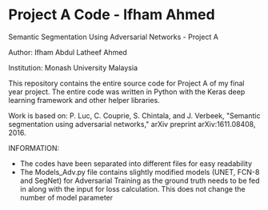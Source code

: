 # Project A Code - Ifham Ahmed 
Semantic Segmentation Using Adversarial Networks - Project A

Author: Ifham Abdul Latheef Ahmed

Institution: Monash University Malaysia

This repository contains the entire source code for Project A of my final year project.
The entire code was written in Python with the Keras deep learning framework and other helper libraries.

Work is based on:
P. Luc, C. Couprie, S. Chintala, and J. Verbeek, "Semantic segmentation using adversarial networks," arXiv preprint arXiv:1611.08408, 2016.


INFORMATION:
- The codes have been separated into different files for easy readability
- The Models_Adv.py file contains slightly modified models (UNET, FCN-8 and SegNet) for Adversarial Training as the ground truth needs to be fed in along with the input for loss calculation. This does not change the number of model parameter
